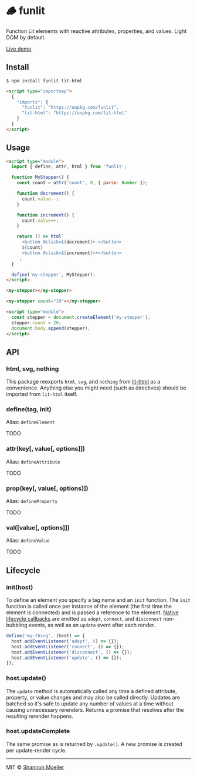 # 🪵 funlit

Function Lit elements with reactive attributes, properties, and values. Light DOM by default.

[Live demo](https://shannonmoeller.github.io/funlit).

## Install

```
$ npm install funlit lit-html
```

```html
<script type="importmap">
  {
    "imports": {
      "funlit": "https://unpkg.com/funlit",
      "lit-html": "https://unpkg.com/lit-html"
    }
  }
</script>
```

## Usage

```html
<script type="module">
  import { define, attr, html } from 'funlit';

  function MyStepper() {
    const count = attr('count', 0, { parse: Number });

    function decrement() {
      count.value--;
    }

    function increment() {
      count.value++;
    }

    return () => html`
      <button @click=${decrement}>-</button>
      ${count}
      <button @click=${increment}>+</button>
    `;
  }

  define('my-stepper', MyStepper);
</script>

<my-stepper></my-stepper>

<my-stepper count="10"></my-stepper>

<script type="module">
  const stepper = document.createElement('my-stepper');
  stepper.count = 20;
  document.body.append(stepper);
</script>
```

## API

### html, svg, nothing

This package reexports `html`, `svg`, and `nothing` from [lit-html](https://npm.im/lit-html) as a convenience. Anything else you might need (such as directives) should be imported from `lit-html` itself.

### define(tag, init)

Alias: `defineElement`

TODO

### attr(key[, value[, options]])

Alias: `defineAttribute`

TODO

### prop(key[, value[, options]])

Alias: `defineProperty`

TODO

### val([value[, options]])

Alias: `defineValue`

TODO

## Lifecycle

### init(host)

To define an element you specify a tag name and an `init` function. The `init` function is called once per instance of the element (the first time the element is connected) and is passed a reference to the element. [Native lifecycle callbacks](https://developer.mozilla.org/en-US/docs/Web/API/Web_components/Using_custom_elements#custom_element_lifecycle_callbacks) are emitted as `adopt`, `connect`, and `disconnect` non-bubbling events, as well as an `update` event after each render.

```js
define('my-thing', (host) => {
  host.addEventListener('adopt', () => {});
  host.addEventListener('connect', () => {});
  host.addEventListener('disconnect', () => {});
  host.addEventListener('update', () => {});
});
```

### host.update()

The `update` method is automatically called any time a defined attribute, property, or value changes and may also be called directly. Updates are batched so it's safe to update any number of values at a time without causing unnecessary rerenders. Returns a promise that resolves after the resulting rerender happens.

### host.updateComplete

The same promise as is returned by `.update()`. A new promise is created per update-render cycle.

----

MIT © [Shannon Moeller](http://shannonmoeller.com)

